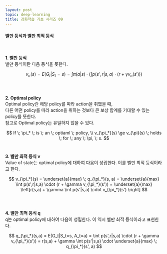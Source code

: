 ```yaml
---
layout: post
topic: deep-learning
title: 강화학습 기초 시리즈 09
---
```


<h4>벨만 등식과 벨만 최적 등식</h4>
<br>

**1. 벨만 등식**  
벨만 등식이란 다음 등식을 뜻한다.  

$$
v_{\pi}(s) = E(G_t|S_t=s) = \int \pi(a|s) \cdot \left(\int p(s',r|s,a) \cdot  \left(r + \gamma v_{\pi}(s')\right) \right)
$$  
<br>

**2. Optimal policy**  
Optimal policy란 해당 policy를 따라 action을 취했을 때,  
다른 어떤 policy를 따라 action을 취하는 것보다 큰 보상 합계를 기대할 수 있는 policy를 뜻한다.  
참고로 Optimal policy는 유일하지 않을 수 있다.  

$$
If \; \pi_* \; is \; an \; optiaml \; policy, \\
v_{\pi_*}(s) \ge v_{\pi}(s) \; holds \; for \; any \; \pi, \; s.
$$
<br>

**3. 벨만 최적 등식 v**  
Value of state는 optimal policy에 대하여 다음이 성립한다. 이를 벨만 최적 등식이라고 한다.  

$$
v_{\pi_*}(s) = \underset{a}{max} \; q_{\pi_*}(s, a) = \underset{a}{max} \int p(s',r|s,a) \cdot (r + \gamma v_{\pi_*}(s')) = \underset{a}{max} \left[r(s,a) + \gamma \int p(s'|s,a) \cdot v_{\pi_*}(s') \right]
$$  
<br>

**4. 벨만 최적 등식 q**  
q는 optimal policy에 대하여 다음이 성립한다. 이 역시 벨만 최적 등식이라고 표현한다.

$$
q_{\pi_*}(s,a) = E(G_t|S_t=s, A_t=a) = \int p(s',r|s,a) \cdot (r + \gamma v_{\pi_*}(s')) = r(s,a) + \gamma \int p(s'|s,a) \cdot \underset{a}{max} \; q_{\pi_*}(s', a)
$$  
